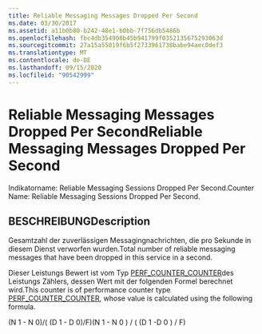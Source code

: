 ```yaml
---
title: Reliable Messaging Messages Dropped Per Second
ms.date: 03/30/2017
ms.assetid: a11b0b80-b242-48e1-b0bb-7f756db5486b
ms.openlocfilehash: fbc4db354908b45b941799f0352135675293063d
ms.sourcegitcommit: 27a15a55019f6b5f2733961738babe94aec0def3
ms.translationtype: MT
ms.contentlocale: de-DE
ms.lasthandoff: 09/15/2020
ms.locfileid: "90542999"
---
```

# <a name="reliable-messaging-messages-dropped-per-second"></a><span data-ttu-id="7cb59-102">Reliable Messaging Messages Dropped Per Second</span><span class="sxs-lookup"><span data-stu-id="7cb59-102">Reliable Messaging Messages Dropped Per Second</span></span>
<span data-ttu-id="7cb59-103">Indikatorname: Reliable Messaging Sessions Dropped Per Second.</span><span class="sxs-lookup"><span data-stu-id="7cb59-103">Counter Name: Reliable Messaging Sessions Dropped Per Second.</span></span>  
  
## <a name="description"></a><span data-ttu-id="7cb59-104">BESCHREIBUNG</span><span class="sxs-lookup"><span data-stu-id="7cb59-104">Description</span></span>  
 <span data-ttu-id="7cb59-105">Gesamtzahl der zuverlässigen Messagingnachrichten, die pro Sekunde in diesem Dienst verworfen wurden.</span><span class="sxs-lookup"><span data-stu-id="7cb59-105">Total number of reliable messaging messages that have been dropped in this service in a second.</span></span>  
  
 <span data-ttu-id="7cb59-106">Dieser Leistungs Bewert ist vom Typ [PERF_COUNTER_COUNTER](/previous-versions/windows/it-pro/windows-server-2003/cc740048(v=ws.10))des Leistungs Zählers, dessen Wert mit der folgenden Formel berechnet wird.</span><span class="sxs-lookup"><span data-stu-id="7cb59-106">This counter is of performance counter type [PERF_COUNTER_COUNTER](/previous-versions/windows/it-pro/windows-server-2003/cc740048(v=ws.10)), whose value is calculated using the following formula.</span></span>  
  
 <span data-ttu-id="7cb59-107">(N 1 - N 0)/( (D 1 - D 0)/F)</span><span class="sxs-lookup"><span data-stu-id="7cb59-107">(N 1 - N 0 ) / ( (D 1 -D 0 ) / F)</span></span>
